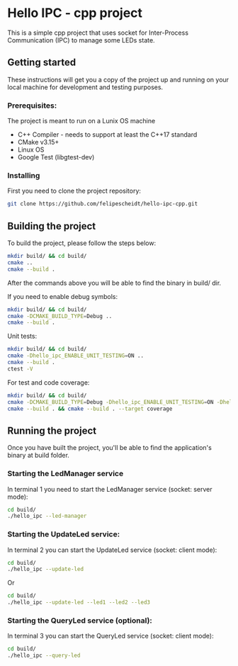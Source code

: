 # Hello IPC - cpp project

This is a simple cpp project that uses socket for Inter-Process Communication (IPC) to manage some LEDs state.

## Getting started

These instructions will get you a copy of the project up and running on your local machine for development and testing purposes.

### Prerequisites:

The project is meant to run on a Lunix OS machine

- C++ Compiler - needs to support at least the C++17 standard
- CMake v3.15+
- Linux OS
- Google Test (libgtest-dev)

### Installing

First you need to clone the project repository:

```bash
git clone https://github.com/felipescheidt/hello-ipc-cpp.git
```

## Building the project

To build the project, please follow the steps below:

```bash
mkdir build/ && cd build/
cmake ..
cmake --build .
```
After the commands above you will be able to find the binary in build/ dir.

If you need to enable debug symbols:
```bash
mkdir build/ && cd build/
cmake -DCMAKE_BUILD_TYPE=Debug ..
cmake --build .
```

Unit tests:
```bash
mkdir build/ && cd build/
cmake -Dhello_ipc_ENABLE_UNIT_TESTING=ON ..
cmake --build .
ctest -V
```

For test and code coverage:
```bash
mkdir build/ && cd build/
cmake -DCMAKE_BUILD_TYPE=Debug -Dhello_ipc_ENABLE_UNIT_TESTING=ON -Dhello_ipc_ENABLE_CODE_COVERAGE=ON ..
cmake --build . && cmake --build . --target coverage
```

## Running the project

Once you have built the project, you'll be able to find the application's binary at build folder.

### Starting the LedManager service

In terminal 1 you need to start the LedManager service (socket: server mode):
```bash
cd build/
./hello_ipc --led-manager
```

### Starting the UpdateLed service:

In terminal 2 you can start the UpdateLed service (socket: client mode):
```bash
cd build/
./hello_ipc --update-led
```
Or
```bash
cd build/
./hello_ipc --update-led --led1 --led2 --led3
```

### Starting the QueryLed service (optional):

In terminal 3 you can start the QueryLed service (socket: client mode):
```bash
cd build/
./hello_ipc --query-led
```